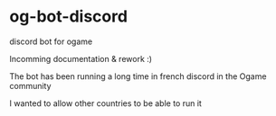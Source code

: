 # og-bot-discord
discord bot for ogame


Incomming documentation & rework :)

The bot has been running a long time in french discord in the Ogame community

I wanted to allow other countries to be able to run it
